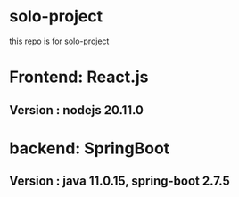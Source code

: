 # solo-project
this repo is for solo-project

# Frontend: React.js 
##    Version : nodejs 20.11.0
# backend: SpringBoot
##    Version : java 11.0.15, spring-boot 2.7.5
